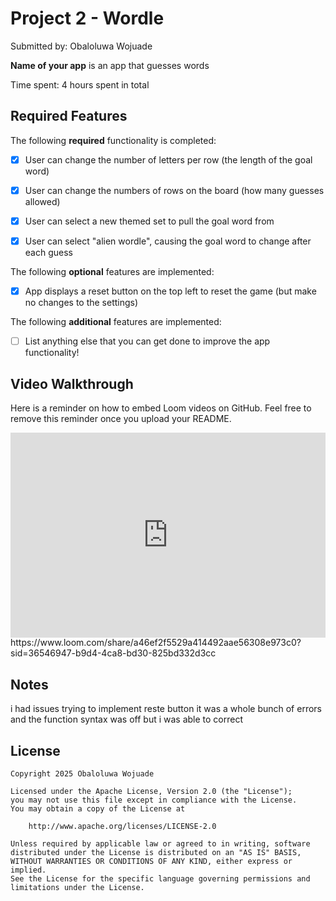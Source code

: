 # Project 2 - Wordle

Submitted by: Obaloluwa Wojuade

**Name of your app** is an app that guesses words

Time spent: 4 hours spent in total

## Required Features

The following **required** functionality is completed:

- [x] User can change the number of letters per row (the length of the goal word)
- [x] User can change the numbers of rows on the board (how many guesses allowed)
- [x] User can select a new themed set to pull the goal word from
- [x] User can select "alien wordle", causing the goal word to change after each guess


The following **optional** features are implemented:

- [x] App displays a reset button on the top left to reset the game (but make no changes to the settings)

The following **additional** features are implemented:

- [ ] List anything else that you can get done to improve the app functionality!

## Video Walkthrough

Here is a reminder on how to embed Loom videos on GitHub. Feel free to remove this reminder once you upload your README. 
  <div style="position: relative; padding-bottom: 64.98194945848375%; height: 0;"><iframe src="https://www.loom.com/embed/a46ef2f5529a414492aae56308e973c0?sid=556ccc35-0668-4ce8-a46c-ba3f9476b257" frameborder="0" webkitallowfullscreen mozallowfullscreen allowfullscreen style="position: absolute; top: 0; left: 0; width: 100%; height: 100%;"></iframe></div>
https://www.loom.com/share/a46ef2f5529a414492aae56308e973c0?sid=36546947-b9d4-4ca8-bd30-825bd332d3cc

## Notes

i had issues trying to implement reste button it was a whole bunch of errors and the function syntax was off but i was able to correct

## License

    Copyright 2025 Obaloluwa Wojuade

    Licensed under the Apache License, Version 2.0 (the "License");
    you may not use this file except in compliance with the License.
    You may obtain a copy of the License at

        http://www.apache.org/licenses/LICENSE-2.0

    Unless required by applicable law or agreed to in writing, software
    distributed under the License is distributed on an "AS IS" BASIS,
    WITHOUT WARRANTIES OR CONDITIONS OF ANY KIND, either express or implied.
    See the License for the specific language governing permissions and
    limitations under the License.
